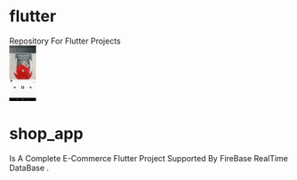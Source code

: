 # flutter
Repository For Flutter Projects </br>
<img src="ScreenShots/music/player.jpg" width="48">



# shop_app
Is A Complete E-Commerce Flutter Project Supported By FireBase RealTime DataBase .

